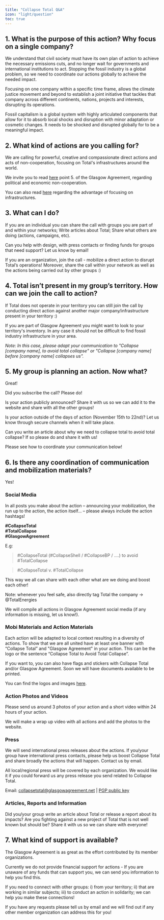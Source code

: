 ```yaml
---
title: "Collapse Total Q&A"
icon: "light/question"
toc: true
---
```


## 1. What is the purpose of this action? Why focus on a single company?

We understand that civil society must have its own plan of action to achieve the necessary emissions cuts, and no longer wait for governments and international institutions to act.  Stopping the fossil industry is a global problem, so we need to coordinate our actions globally to achieve the needed impact.  

Focusing on one company within a specific time frame, allows the climate justice movement and beyond to establish a joint initiative that tackles that company across different continents, nations, projects and interests, disrupting its operations.  

Fossil capitalism is a global system with highly articulated components that allow for it to absorb local shocks and disruption with minor adaptation or cosmetic changes. It needs to be shocked and disrupted globally for to be a meaningful impact.  

## 2. What kind of actions are you calling for?

We are calling for powerful, creative and compassionate direct actions and acts of non-cooperation, focusing on Total's infrastructures around the world.  

We invite you to read [here](../agreement/) point 5. of the Glasgow Agreement, regarding political and economic non-cooperation.  

You can also read [here](../faq/#15-what-is-the-advantage-of-focusing-on-infrastructures) regarding the advantage of focusing on infrastructures.  


## 3. What can I do?

If you are an individual you can share the call with groups you are part of and within your networks; Write articles about Total; Share what others are doing (actions, campaigns, etc).  

Can you help with design, with press contacts or finding funds for groups that need support? Let us know by email!  

If you are an organization, join the call - mobilize a direct action to disrupt Total’s operations! Moreover, share the call within your network as well as the actions being carried out by other groups :)  


## 4. Total isn’t present in my group’s territory. How can we join the call to action?

If Total does not operate in your territory you can still join the call by conducting direct action against another major company/infrastructure present in your territory :)  

If you are part of Glasgow Agreement you might want to look to your territory's inventory. In any case it should not be difficult to find fossil industry infrastructure in your area.  

*Note: In this case, please adapt your communication to "Collapse [company name], to avoid total collapse" or "Collapse [company name] before [company name] collapses us".*  


## 5. My group is planning an action. Now what?  

Great!  

Did you subscribe the call? Please do!  

Is your action publicly announced? Share it with us so we can add it to the website and share with all the other groups!  

Is your action outside of the days of action (November 15th to 22nd)? Let us know through secure channels when it will take place.  

Can you write an article about why we need to collapse total to avoid total collapse? If so please do and share it with us!  

Please see how to coordinate your communication below!  


## 6. Is there any coordination of communication and mobilization materials?

Yes!  

### Social Media

In all posts you make about the action – announcing your mobilization, the run up to the action, the action itself...  – please always include the action hashtags!  

**\#CollapseTotal**  
**\#TotalCollapse**  
**\#GlasgowAgreement**  

E.g:  

> \#CollapseTotal (#CollapseShell / #CollapseBP / ....) to avoid #TotalCollapse

> \#CollapseTotal v. #TotalCollapse

This way we all can share with each other what are we doing and boost each other!  

Note: whenever you feel safe, also directly tag Total the company -> @TotalEnergies  

We will compile all actions in Glasgow Agreement social media (if any information is missing, let us know!).  

### Mobi Materials and Action Materials

Each action will be adapted to local context resulting in a diversity of actions. To show that we are all united have at least one banner with “Collapse Total” and "Glasgow Agreement" in your action. This can be the logo or the sentence “Collapse Total to Avoid Total Collapse”.  

If you want to, you can also have flags and stickers with Collapse Total and/or Glasgow Agreement. Soon we will have documents available to be printed.  

You can find the logos and images [here](../brand/).  

### Action Photos and Videos

Please send us around 3 photos of your action and a short video within 24 hours of your action.  

We will make a wrap up video with all actions and add the photos to the website.  

### Press

We will send international press releases about the actions. If you/your group have international press contacts, please help us boost Collapse Total and share broadly the actions that will happen. Contact us by email.  

All local/regional press will be covered by each organization. We would like it if you could forward us any press release you send related to Collapse Total.  

Email: collapsetotal@glasgowagreement.net | [PGP public key](../../pgp/collapse_total_public_key.asc)  

### Articles, Reports and Information

Did you/your group write an article about Total or release a report about its impacts? Are you fighting against a new project of Total that is not well known but should be? Share it with us so we can share with everyone!  


## 7. What kind of support is available?

The Glasgow Agreement is as great as the effort contributed by its member organizations.  

Currently we do not provide financial support for actions - If you are unaware of any funds that can support you, we can send you information to help you find this.  

If you need to connect with other groups: i) from your territory; ii) that are working in similar subjects; iii) to conduct an action in solidarity; we can help you make these connections!  

If you have any requests please tell us by email and we will find out if any other member organization can address this for you!  
